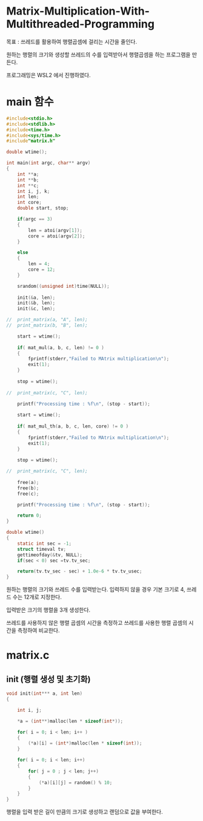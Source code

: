 # Matrix-Multiplication-With-Multithreaded-Programming

목표 : 쓰레드를 활용하여 행렬곱셈에 걸리는 시간을 줄인다. 
  
원하는 행렬의 크기와 생성할 쓰레드의 수를 입력받아서 행렬곱셈을 하는 프로그램을 만든다.

프로그래밍은 WSL2 에서 진행하였다.

# main 함수
```c
#include<stdio.h>
#include<stdlib.h>
#include<time.h>
#include<sys/time.h>
#include"matrix.h"

double wtime();

int main(int argc, char** argv)
{
	int **a;
	int **b;
	int **c;
	int i, j, k;
	int len;
	int core;
	double start, stop;

	if(argc == 3)
	{
		len = atoi(argv[1]);
		core = atoi(argv[2]);
	}

	else
	{
		len = 4;
		core = 12;
	}

	srandom((unsigned int)time(NULL));
	
	init(&a, len);
	init(&b, len);
	init(&c, len);

//	print_matrix(a, "A", len);
//	print_matrix(b, "B", len);

	start = wtime();
	
	if( mat_mul(a, b, c, len) != 0 )
	{
		fprintf(stderr,"Failed to MAtrix multiplication\n");
		exit(1);
	}
	
	stop = wtime();
	
//	print_matrix(c, "C", len);
	
	printf("Processing time : %f\n", (stop - start));

	start = wtime();
	
	if( mat_mul_th(a, b, c, len, core) != 0 )
	{
		fprintf(stderr,"Failed to MAtrix multiplication\n");
		exit(1);
	}
	
	stop = wtime();

//	print_matrix(c, "C", len);
	
	free(a);
	free(b);
	free(c);

	printf("Processing time : %f\n", (stop - start));

	return 0;
}

double wtime()
{
	static int sec = -1;
	struct timeval tv;
	gettimeofday(&tv, NULL);
	if(sec < 0) sec =tv.tv_sec;

	return(tv.tv_sec - sec) + 1.0e-6 * tv.tv_usec;
}
```
원하는 행렬의 크기와 쓰레드 수를 입력받는다. 입력하지 않을 경우 기본 크기로 4, 쓰레드 수는 12개로 지정한다.  
  
입력받은 크기의 행렬을 3개 생성한다. 

쓰레드를 사용하지 않은 행렬 곱셈의 시간을 측정하고 쓰레드를 사용한 행렬 곱셈의 시간을 측정하여 비교한다.

# matrix.c
## init (행렬 생성 및 초기화)
```c
void init(int*** a, int len)
{

	int i, j;

	*a = (int**)malloc(len * sizeof(int*));

	for( i = 0; i < len; i++ )
	{
		(*a)[i] = (int*)malloc(len * sizeof(int));
	}

	for( i = 0; i < len; i++)
	{
		for( j = 0 ; j < len; j++)
		{
			(*a)[i][j] = random() % 10;
		}
	}
}
```
행렬을 입력 받은 길이 만큼의 크기로 생성하고 랜덤으로 값을 부여한다.

